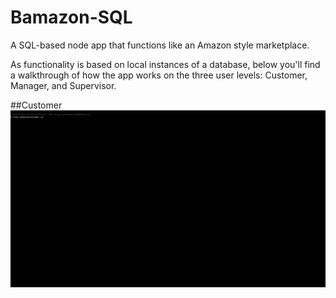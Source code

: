 # Bamazon-SQL
A SQL-based node app that functions like an Amazon style marketplace.

As functionality is based on local instances of a database, below you'll find a walkthrough of how the app works on the three user levels: Customer, Manager, and Supervisor.

##Customer
![Bamazon Customer](/images/bamacustomer.gif)



